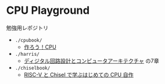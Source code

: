 # CPU Playground

勉強用レポジトリ
- `./cpubook/`
	- [作ろう！CPU](https://amane-uehara.github.io/cpubook/)
- `./harris/`
	- [ディジタル回路設計とコンピュータアーキテクチャ](https://dl.acm.org/doi/book/10.5555/1201987) の7章
- `./chiselbook/`
	- [RISC-V と Chisel で学ぶはじめての CPU 自作](https://gihyo.jp/book/2021/978-4-297-12305-5)